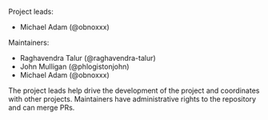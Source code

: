 Project leads:

 * Michael Adam (@obnoxxx)

Maintainers:

 * Raghavendra Talur (@raghavendra-talur)
 * John Mulligan (@phlogistonjohn)
 * Michael Adam (@obnoxxx)

The project leads help drive the development of the project and coordinates with
other projects. Maintainers have administrative rights to the repository and can
merge PRs.
